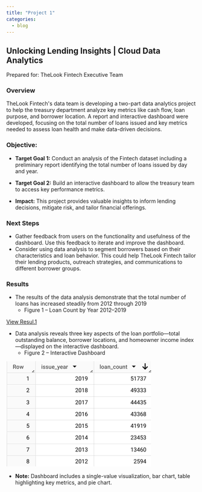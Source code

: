 ```yaml
---
title: "Project 1"
categories: 
  - blog
---
```


## Unlocking Lending Insights | Cloud Data Analytics
  Prepared for: TheLook Fintech Executive Team
### Overview
  TheLook Fintech's data team is developing a two-part data analytics project to help the treasury 
department analyze key metrics like cash flow, loan purpose, and borrower location. A report and 
interactive dashboard were developed, focusing on the total number of loans issued and key metrics 
needed to assess loan health and make data-driven decisions.
### Objective:

  * **Target Goal 1:**
  Conduct an analysis of the Fintech dataset including a preliminary report identifying the total number of loans issued by day and year.
    
  * **Target Goal 2:** 
  Build an interactive dashboard to allow 
    the treasury team to access 
    key performance metrics.
  * **Impact:**
  This project provides valuable insights to inform 
    lending decisions, mitigate risk, 
    and tailor financial offerings.
### Next Steps
  * Gather feedback from users 
  on the functionality and 
  usefulness of the dashboard. 
  Use this feedback to iterate 
  and improve the dashboard.
  * Consider using data analysis 
  to segment borrowers based 
  on their characteristics and 
  loan behavior. This could help 
  TheLook Fintech tailor their 
  lending products, outreach 
  strategies, and 
  communications to different 
  borrower groups.
### Results
  * The results of the data analysis demonstrate that the total 
  number of loans has increased steadily from 2012 through 
  2019
    * Figure 1 – Loan Count by Year 2012–2019

[View Resul.1](/assets/images/Figure1Google.jpg)
  * Data analysis reveals three key aspects of the loan 
  portfolio—total outstanding balance, borrower locations, and 
  homeowner income index—displayed on the interactive 
  dashboard.
    * Figure 2 – Interactive Dashboard

![Result](/_posts/Figure1Google.jpg)
  * **Note:** Dashboard includes a single-value visualization, bar chart, table highlighting key metrics, and pie chart.

